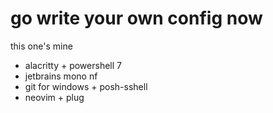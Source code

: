 # go write your own config now

this one's mine

- alacritty + powershell 7
- jetbrains mono nf
- git for windows + posh-sshell
- neovim + plug
